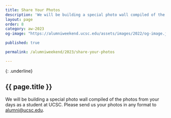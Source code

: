 ```yaml
---
title: Share Your Photos
description: 'We will be building a special photo wall compiled of the photos from your days'
layout: page
order: 8
category: aw-2023
og-image: "https://alumniweekend.ucsc.edu/assets/images/2022/og-image.jpg"

published: true

permalink: /alumniweekend/2023/share-your-photos

---
```

{: .underline}
## {{ page.title }}


We will be building a special photo wall compiled of the photos from your days as a student at UCSC. Please send us your photos in any format to [alumni@ucsc.edu](mailto:alumni@ucsc.edu). 
